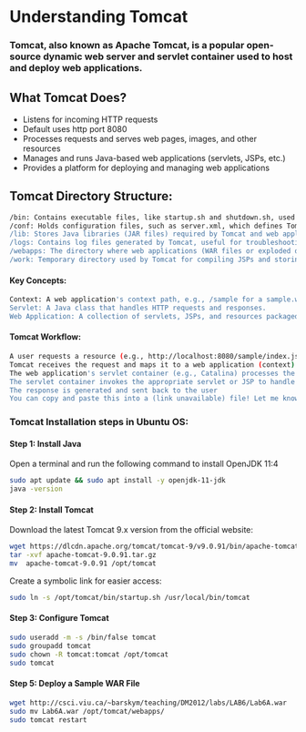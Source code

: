 # Understanding Tomcat

### Tomcat, also known as Apache Tomcat, is a popular open-source dynamic web server and servlet container used to host and deploy web applications.

## What Tomcat Does?
* Listens for incoming HTTP requests
* Default uses http port 8080
* Processes requests and serves web pages, images, and other resources
* Manages and runs Java-based web applications (servlets, JSPs, etc.)
* Provides a platform for deploying and managing web applications

## Tomcat Directory Structure:
```bash
/bin: Contains executable files, like startup.sh and shutdown.sh, used to start and stop Tomcat.
/conf: Holds configuration files, such as server.xml, which defines Tomcat's settings and behavior.
/lib: Stores Java libraries (JAR files) required by Tomcat and web applications.
/logs: Contains log files generated by Tomcat, useful for troubleshooting and monitoring.
/webapps: The directory where web applications (WAR files or exploded directories) are deployed.
/work: Temporary directory used by Tomcat for compiling JSPs and storing other temporary data.
```

#### Key Concepts:
```bash
Context: A web application's context path, e.g., /sample for a sample.war file.
Servlet: A Java class that handles HTTP requests and responses.
Web Application: A collection of servlets, JSPs, and resources packaged in a WAR file or directory.
```

#### Tomcat Workflow:
```bash
A user requests a resource (e.g., http://localhost:8080/sample/index.jsp)
Tomcat receives the request and maps it to a web application (context)
The web application's servlet container (e.g., Catalina) processes the request
The servlet container invokes the appropriate servlet or JSP to handle the request
The response is generated and sent back to the user
You can copy and paste this into a (link unavailable) file! Let me know if you need any further assistance.
```

### Tomcat Installation steps in Ubuntu OS:

#### Step 1: Install Java
Open a terminal and run the following command to install OpenJDK 11:4
```bash
sudo apt update && sudo apt install -y openjdk-11-jdk
java -version
```

#### Step 2: Install Tomcat
Download the latest Tomcat 9.x version from the official website:
```bash
wget https://dlcdn.apache.org/tomcat/tomcat-9/v9.0.91/bin/apache-tomcat-9.0.91.tar.gz
tar -xvf apache-tomcat-9.0.91.tar.gz
mv  apache-tomcat-9.0.91 /opt/tomcat
```
Create a symbolic link for easier access:
```bash
sudo ln -s /opt/tomcat/bin/startup.sh /usr/local/bin/tomcat
```

#### Step 3: Configure Tomcat
```bash
sudo useradd -m -s /bin/false tomcat
sudo groupadd tomcat
sudo chown -R tomcat:tomcat /opt/tomcat
sudo tomcat
```

#### Step 5: Deploy a Sample WAR File
```bash
wget http://csci.viu.ca/~barskym/teaching/DM2012/labs/LAB6/Lab6A.war
sudo mv Lab6A.war /opt/tomcat/webapps/
sudo tomcat restart
```

